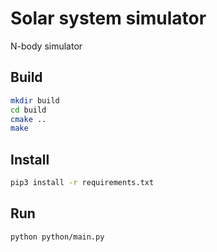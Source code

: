 # Solar system simulator

N-body simulator

## Build
```bash
mkdir build
cd build
cmake ..
make
```

## Install
```bash
pip3 install -r requirements.txt
```

## Run

```bash
python python/main.py
```